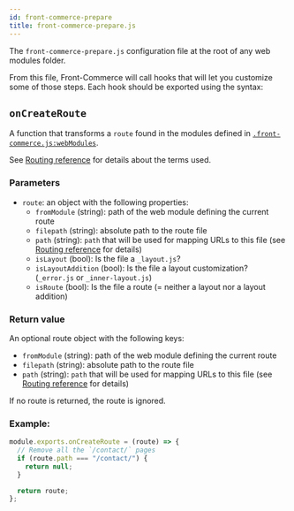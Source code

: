 ```yaml
---
id: front-commerce-prepare
title: front-commerce-prepare.js
---
```


The `front-commerce-prepare.js` configuration file at the root of any web modules folder.

From this file, Front-Commerce will call hooks that will let you customize some of those steps. Each hook should be exported using the syntax:

## `onCreateRoute`

A function that transforms a `route` found in the modules defined in [`.front-commerce.js:webModules`](/docs/reference/front-commerce-js.html#webModules).

See [Routing reference](/docs/reference/routing.html#How-routes-are-loaded) for details about the terms used.

### Parameters

- `route`: an object with the following properties:
  - `fromModule` (string): path of the web module defining the current route
  - `filepath` (string): absolute path to the route file
  - `path` (string): `path` that will be used for mapping URLs to this file (see [Routing reference](/docs/reference/routing.html#How-routes-are-loaded) for details)
  - `isLayout` (bool): Is the file a `_layout.js`?
  - `isLayoutAddition` (bool): Is the file a layout customization? (`_error.js` or `_inner-layout.js`)
  - `isRoute` (bool): Is the file a route (= neither a layout nor a layout addition)

### Return value

An optional route object with the following keys:

- `fromModule` (string): path of the web module defining the current route
- `filepath` (string): absolute path to the route file
- `path` (string): `path` that will be used for mapping URLs to this file (see [Routing reference](/docs/reference/routing.html#How-routes-are-loaded) for details)

If no route is returned, the route is ignored.

### Example:

```js
module.exports.onCreateRoute = (route) => {
  // Remove all the `/contact/` pages
  if (route.path === "/contact/") {
    return null;
  }

  return route;
};
```
